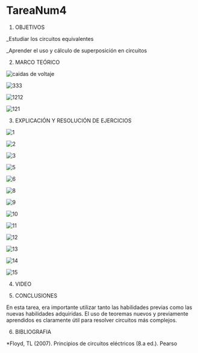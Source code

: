 # TareaNum4
1. OBJETIVOS

_Estudiar los circuitos equivalentes

_Aprender el uso y cálculo de superposición en circuitos

2. MARCO TEÓRICO

![caidas de voltaje](https://user-images.githubusercontent.com/116781843/210178614-04be3aae-0dd8-4d58-9a39-3f3ba2bf4c9c.png)

![333](https://user-images.githubusercontent.com/116781843/210178642-f1cbf115-0778-4122-b33a-9716dc7aef22.png)

![1212](https://user-images.githubusercontent.com/116781843/210178643-0ce104df-e490-425c-a285-21ba2c410682.png)

![121](https://user-images.githubusercontent.com/116781843/210178645-95df1fbb-dd0a-43b8-b7f8-5776bf514d96.png)

3. EXPLICACIÓN Y RESOLUCIÓN DE EJERCICIOS 

![1](https://user-images.githubusercontent.com/116781843/210178702-6709abea-f34a-415f-993b-a55d9ed241a2.png)

![2](https://user-images.githubusercontent.com/116781843/210178705-448232d7-977e-4f19-9777-40cdaaf6c009.png)

![3](https://user-images.githubusercontent.com/116781843/210178707-5e557b1a-8918-4f9a-8107-46ee5914b3de.png)

![5](https://user-images.githubusercontent.com/116781843/210178708-6721acf9-68f1-47e2-88f2-d8558c7f36b8.png)

![6](https://user-images.githubusercontent.com/116781843/210178709-9a1095c2-6f3f-4812-aec8-c0791ce123e8.png)

![8](https://user-images.githubusercontent.com/116781843/210178727-517a7325-0023-4b61-bcc1-012f16a70aa5.png)

![9](https://user-images.githubusercontent.com/116781843/210178728-fd5b9395-e84a-4b20-a204-aad20aca08e1.png)

![10](https://user-images.githubusercontent.com/116781843/210178731-4cbcf6dd-a8d4-4101-8cba-e4f9d5b0448f.png)

![11](https://user-images.githubusercontent.com/116781843/210178734-fefa620b-4e28-48cc-a83a-cc90346d898f.png)

![12](https://user-images.githubusercontent.com/116781843/210178736-29b92acf-e6a7-4c44-af24-79dd549e4295.png)

![13](https://user-images.githubusercontent.com/116781843/210178747-f6fcf9b6-2e8d-4bbb-9619-56f9c561a565.png)

![14](https://user-images.githubusercontent.com/116781843/210178749-4364b692-56fb-4af2-ae5f-b19076d4e458.png)

![15](https://user-images.githubusercontent.com/116781843/210178750-5e2787fb-06ff-4a74-9182-05e620dc1a90.png)

4. VIDEO

5. CONCLUSIONES

En esta tarea, era importante utilizar tanto las habilidades previas como las nuevas habilidades adquiridas. El uso de teoremas nuevos y previamente aprendidos es claramente útil para resolver circuitos más complejos.

6. BIBLIOGRAFIA

*Floyd, TL (2007). Principios de circuitos eléctricos (8.a ed.). Pearso
